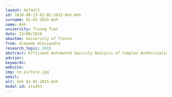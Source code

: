 ```yaml
---
layout: default 
id: 2016-08-23-01-01-2015-Anh-Anh
surname: 01-01-2015-Anh
name: Anh
university: Truong Tuan
date: 23/08/2016
aboutme: University of Trento
from: Armando Alessandro
research_topic: 2015
abstract: Efficient Automated Security Analysis of Complex Authorization Policies
advisor: 
keywords: 
website: 
img: no_picture.jpg
email: 
alt: Anh 01-01-2015-Anh
modal-id: stud53
---
```

